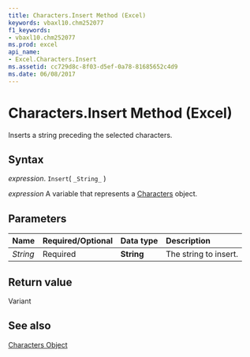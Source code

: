 ```yaml
---
title: Characters.Insert Method (Excel)
keywords: vbaxl10.chm252077
f1_keywords:
- vbaxl10.chm252077
ms.prod: excel
api_name:
- Excel.Characters.Insert
ms.assetid: cc729d8c-8f03-d5ef-0a78-81685652c4d9
ms.date: 06/08/2017
---
```



# Characters.Insert Method (Excel)

Inserts a string preceding the selected characters.


## Syntax

 _expression_. `Insert`( `_String_` )

 _expression_ A variable that represents a [Characters](Excel.Characters.md) object.


## Parameters



|Name|Required/Optional|Data type|Description|
|:-----|:-----|:-----|:-----|
| _String_|Required| **String**|The string to insert.|

## Return value

Variant


## See also


[Characters Object](Excel.Characters.md)

